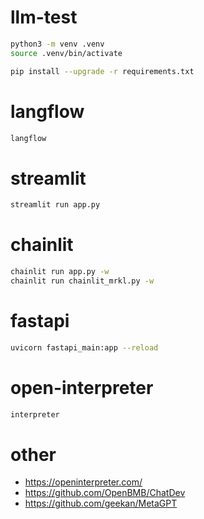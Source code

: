 # llm-test

```sh
python3 -m venv .venv
source .venv/bin/activate
```

```sh
pip install --upgrade -r requirements.txt
```

# langflow

```sh
langflow
```

# streamlit

```sh
streamlit run app.py
```

# chainlit

```sh
chainlit run app.py -w
chainlit run chainlit_mrkl.py -w
```

# fastapi

```sh
uvicorn fastapi_main:app --reload
```

# open-interpreter

```sh
interpreter
```

# other

- https://openinterpreter.com/
- https://github.com/OpenBMB/ChatDev
- https://github.com/geekan/MetaGPT
